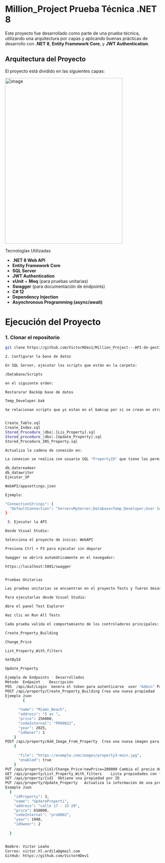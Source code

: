 # Million_Project Prueba Técnica .NET 8

Este proyecto fue desarrollado como parte de una prueba técnica, utilizando una arquitectura por capas y aplicando buenas prácticas de desarrollo con **.NET 8**, **Entity Framework Core**, y **JWT Authentication**.


## Arquitectura del Proyecto

El proyecto está dividido en las siguientes capas:

<img width="382" height="538" alt="image" src="https://github.com/user-attachments/assets/a9056651-ead1-4beb-bf83-2f4988f77469" />

Tecnologías Utilizadas

- **.NET 8 Web API**
- **Entity Framework Core**
- **SQL Server**
- **JWT Authentication**
- **xUnit** + **Moq** (para pruebas unitarias)
- **Swagger** (para documentación de endpoints)
- **C# 12**
- **Dependency Injection**
- **Asynchronous Programming (async/await)**


# Ejecución del Proyecto

### 1. Clonar el repositorio

```bash
git clone https://github.com/VictorHDev1/Million_Project---API-de-gestion-de-propiedades

2. Configurar la base de datos

En SQL Server, ejecutar los scripts que están en la carpeta:

/Database/Scripts

en el siguiente orden:

Restarurar BackUp base de datos

Temp_Developer.bak

Se relacionan scripts que ys estan en el bakcup por si se crean en otra base de datos 


Create_Table.sql
Create_Index.sql
Stored_Procedure_[dbo].[Lis_Property].sql
Stored_procedure_[dbo].[Update_Property].sql
Stored_Procedure_INS_Property.sql

Actualiza la cadena de conexión en:

La conexion se realiza con usuario SQL "PropertyID" que tiene los permisos, no se asigna admin por seguridad  

db_datereadeer
db_datawriter
Ejecutar_SP

WebAPI/appsettings.json

Ejemplo:

"ConnectionStrings": {
  "DefaultConnection": "Server=MyServer;Database=Temp_Developer;User Id=PropertyID;Password=4f1L14xi0n3$1;TrustServerCertificate=True;MultipleActiveResultSets=True;"
}

 3. Ejecutar la API

Desde Visual Studio:

Selecciona el proyecto de inicio: WebAPI

Presiona Ctrl + F5 para ejecutar sin depurar

Swagger se abrirá automáticamente en el navegador:

https://localhost:5001/swagger


Pruebas Unitarias

Las pruebas unitarias se encuentran en el proyecto Tests y fueron desarrolladas con xUnit y Moq.

Para ejecutarlas desde Visual Studio:

Abre el panel Test Explorer

Haz clic en Run All Tests

Cada prueba valida el comportamiento de los controladores principales:

Create_Property_Building

Change_Price

List_Property_With_filters

GetById

Update_Property

Ejemplo de Endpoints - Desarrollados
Método	Endpoint	Descripción
POS  /api/Aut/Login  Genera el token para autenticarse  user "Admin" Password "1234"
POST /api/property/Create_Property_Building	Crea una nueva propiedad
Ejemplo Json
        {
     
      "name": "Miami_Beach",
      "address": "5 av ",
      "price": 256000,
      "codeInternal": "PRO0012",
      "year": 2025,
      "idOwner": 1
    }
POST /api/property/Add_Image_From_Property	Crea una nueva imagen para la  propiedad
    {
    
      "file": "https://example.com/images/property3-main.jpg",
      "enabled": true
    }
PUT	/api/property/{id}/Change_Price?newPrice=200000	Cambia el precio de una propiedad
GET	/api/property/List_Property_With_filters	Lista propiedades con filtros
GET	/api/property/{id}	Obtiene una propiedad por ID
PUT	/api/property/Update_Property	Actualiza la información de una propiedad
Example Json 
  {
    "idProperty": 3,
    "name": "UpdateProperti",
    "address": "calle 17 - 15 20",
    "price": 650000,
    "codeInternal": "pro0002",
    "year": 1990,
    "idOwner": 2
  
  }


Nombre: Victor Leaño
Correo: victor.hl.ardila@gmail.com
GitHub: https://github.com/VictorHDev1


